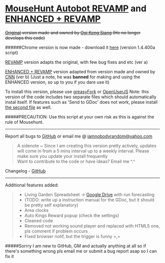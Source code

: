 [MouseHunt Autobot REVAMP](https://greasyfork.org/en/scripts/6092-mousehunt-autobot-revamp) and [ENHANCED + REVAMP](https://greasyfork.org/en/scripts/6514-mousehunt-autobot-enhanced-revamp)
=========

~~[Original](http://userscripts-mirror.org/scripts/show/78731.html) version made and owned by [Ooi Keng Siang](http://ooiks.com/blog/mousehunt-autobot) \(He no longer develops this code\)~~

######Chrome version is now made - download it [here](https://github.com/nobodyrandom/mhAutobot/raw/master/chromeExtension.crx) (version 1.4.400a script)

[REVAMP](https://greasyfork.org/en/scripts/6092-mousehunt-autobot-revamp) version adapts the original, with few bug fixes and etc \(ver a\)

[ENHANCED + REVAMP](https://greasyfork.org/en/scripts/6514-mousehunt-autobot-enhanced-revamp) version adapted from version made and owned by [CNN](https://devcnn.wordpress.com/) \(ver b\) \(Just a note, he was **banned** for making and using the ENHANCED version, so up to you if you dare use it\)

To install this version, please use [greasyFork](https://greasyfork.org/en/scripts/6092-mousehunt-autobot) or [OpenUserJS](https://openuserjs.org/scripts/nobodyrandom/MouseHunt_AutoBot_REVAMP)
Note: this version of the code includes two separate files which should automatically instal itself. If features such as 'Send to GDoc' does not work, please install [the second file](https://greasyfork.org/en/scripts/6094-mousehunt-autobot-additional-thing) as well.

#####PRECAUTION: Use this script at your own risk as this is against the rule of Mousehunt.
*****
Report all bugs to [GitHub](https://github.com/nobodyrandom/mhAutobot/issues) or email me @ <iamnobodyrandom@yahoo.com>   
>	A sidenote ~ Since I am creating this version pretty actively, updates will come in from a 5 mins interval up to a weekly interval. Please make sure you update your install frequently   
>	Want to contribute to the code or have ideas? Email me \^.\^

Changelog - [GitHub](https://github.com/nobodyrandom/mhAutobot/commits/master)
*****
Additional features added:
>*	Living Garden Spreadsheet -> [Google Drive](https://docs.google.com/spreadsheet/ccc?key=0Ag_KH_nuVUjbdGtldjJkWUJ4V1ZpUDVwd1FVM0RTM1E&usp=sharing) with run forecasting
>*	(TODO: write up a instruction manual for the GDoc, but it should be pretty self explanatory)
>*	Area clocks
>*	Auto Kings Reward popup (check the settings)
>*  Cleaned code
>*  Removed not working sound player and replaced with HTML5 one, pls comment if problem occurs
>*  Fixed browser notif, but the trigger is funny =,=

#####Sorrry I am new to GitHub, GM and actually anything at all so if there's something wrong pls email me or submit a bug report asap so I can fix it